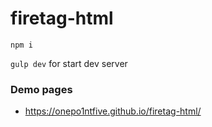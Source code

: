 # firetag-html

`npm i`

`gulp dev` for start dev server

### Demo pages

* https://onepo1ntfive.github.io/firetag-html/
